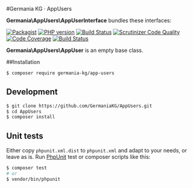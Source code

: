 #Germania KG · AppUsers

**Germania\AppUsers\AppUserInterface** bundles these interfaces:

[![Packagist](https://img.shields.io/packagist/v/germania-kg/app-users.svg?style=flat)](https://packagist.org/packages/germania-kg/app-users)
[![PHP version](https://img.shields.io/packagist/php-v/germania-kg/app-users.svg)](https://packagist.org/packages/germania-kg/app-users)
[![Build Status](https://img.shields.io/travis/GermaniaKG/AppUsers.svg?label=Travis%20CI)](https://travis-ci.org/GermaniaKG/AppUsers)
[![Scrutinizer Code Quality](https://scrutinizer-ci.com/g/GermaniaKG/AppUsers/badges/quality-score.png?b=master)](https://scrutinizer-ci.com/g/GermaniaKG/AppUsers/?branch=master)
[![Code Coverage](https://scrutinizer-ci.com/g/GermaniaKG/AppUsers/badges/coverage.png?b=master)](https://scrutinizer-ci.com/g/GermaniaKG/AppUsers/?branch=master)
[![Build Status](https://scrutinizer-ci.com/g/GermaniaKG/AppUsers/badges/build.png?b=master)](https://scrutinizer-ci.com/g/GermaniaKG/AppUsers/build-status/master)



**Germania\AppUsers\AppUser** is an empty base class.


##Installation

```bash
$ composer require germania-kg/app-users
```

## Development

```bash
$ git clone https://github.com/GermaniaKG/AppUsers.git
$ cd AppUsers
$ composer install
```

## Unit tests

Either copy `phpunit.xml.dist` to `phpunit.xml` and adapt to your needs, or leave as is. Run [PhpUnit](https://phpunit.de/) test or composer scripts like this:

```bash
$ composer test
# or
$ vendor/bin/phpunit
```